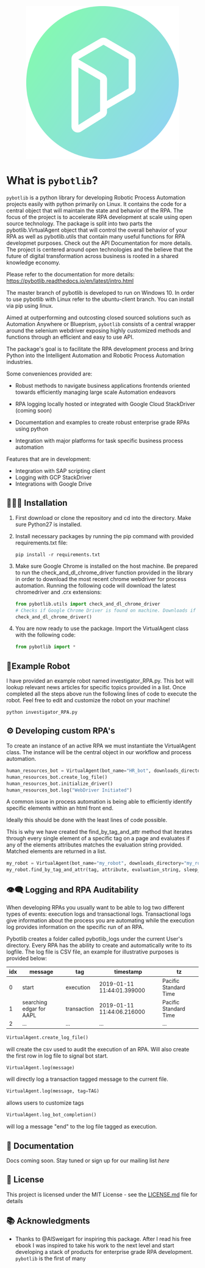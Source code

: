<p align="center">
<img src="/img/pybotlib.png" alt="pybotlib-image" width="400" style="display: block;margin-left: auto;margin-right: auto;"/>
</p>

# What is ```pybotlib```?
 ```pybotlib``` is a python library for developing Robotic Process Automation projects easily with python primarily on Linux. It contains the code for a central object that will maintain the state and behavior of the RPA. The focus of the project is to accelerate RPA development at scale using open source technology. The package is split into two parts the pybotlib.VirtualAgent object that will control the overall behavior of your RPA as well as pybotlib.utils that contain many useful functions for RPA developmet purposes. Check out the API Documentation for more details. The project is centered around open technologies and the believe that the future of digital transformation across business is rooted in a shared knowledge economy.

Please refer to the documentation for more details: https://pybotlib.readthedocs.io/en/latest/intro.html

The master branch of pybotlib is developed to run on Windows 10.
In order to use pybotlib with Linux refer to the ubuntu-client branch. You can install via pip using linux.

Aimed at outperforming and outcosting closed sourced solutions such as Automation Anywhere or Blueprism, ```pybotlib``` consists of a central wrapper around the selenium webdriver exposing highly customized methods and functions through an efficient and easy to use API.

The package's goal is to facilitate the RPA development process and bring Python into the Intelligent Automation and Robotic Process Automation industries.

Some conveniences  provided are:

 - Robust methods to navigate business applications frontends oriented towards efficiently managing large scale Automation endeavors

 - RPA logging locally hosted or integrated with Google Cloud StackDriver (coming soon)

 - Documentation and examples to create robust enterprise grade RPAs using python

 - Integration with major platforms for task specific business process automation

Features that are in development:
 - Integration with SAP scripting client 
 - Logging with GCP StackDriver
 - Integrations with Google Drive

## 👨🏻‍💻 Installation

 1. First download or clone the repository and cd into the directory. Make sure Python27 is installed.

 2. Install necessary packages by running the pip command with provided requirements.txt file:

    ```
    pip install -r requirements.txt
    ```

3. Make sure Google Chrome is installed on the host machine. Be prepared to run the check_and_dl_chrome_driver function provided in the library in order to download the most recent chrome webdriver for process automation. Running the following code will download the latest chromedriver and .crx extensions:

    ``` py
    from pybotlib.utils import check_and_dl_chrome_driver
    # Checks if Google Chrome Driver is found on machine. Downloads if needed.
    check_and_dl_chrome_driver()
    ```

4. You are now ready to use the package. Import the VirtualAgent class with the following code:

    ``` py
    from pybotlib import *
    ```

## 🤖Example Robot

I have provided an example robot named investigator_RPA.py. This bot will lookup relevant news articles for specific topics provided in a list. Once completed all the steps above run the following lines of code to execute the robot. Feel free to edit and customize the robot on your machine!

``` 
python investigator_RPA.py
```

## ⚙️ Developing custom RPA's

To create an instance of an active RPA we must instantiate the VirtualAgent class. The instance will be the central object in our workflow and process automation.


``` py
human_resources_bot = VirtualAgent(bot_name="HR_bot", downloads_directory="timesheets")
human_resources_bot.create_log_file()
human_resources_bot.initialize_driver()
human_resources_bot.log("WebDriver Initiated")
```

A common issue in process automation is being able to efficiently identify specific elements within an html front end.

Ideally this should be done with the least lines of code possible.

This is why we have created the find_by_tag_and_attr method that iterates through every single element of a specific tag on a page and evaluates if any of the elements attributes matches the evaluation string provided. Matched elements are returned in a list.

``` py
my_robot = VirtualAgent(bot_name="my_robot", downloads_directory="my_robot_downloads_folder")
my_robot.find_by_tag_and_attr(tag, attribute, evaluation_string, sleep_secs)
```

## 👁‍🗨 Logging and RPA Auditability

When developing RPAs you usually want to be able to log two different types of events: execution logs and transactional logs. Transactional logs give information about the process you are automating while the execution log provides information on the specific run of an RPA.

Pybotlib creates a folder called pybotlib_logs under the current User's directory. Every RPA has the ability to create and automatically write to its logfile. The log file is CSV file, an example for illustrative purposes is provided below:

| idx | message                  | tag         | timestamp                  | tz                    |
|-----|--------------------------|-------------|----------------------------|-----------------------|
| 0   | start                    | execution   | 2019-01-11 11:44:01.399000 | Pacific Standard Time |
| 1   | searching edgar for AAPL | transaction | 2019-01-11 11:44:06.216000 | Pacific Standard Time |
| 2   | ...                      | ...         | ...                        | ...                   |

``` py
VirtualAgent.create_log_file()
``` 
will create the csv used to audit the execution of an RPA. Will also create the first row in log file to signal bot start.

```py
VirtualAgent.log(message)
``` 
will directly log a transaction tagged message to the current file.

```py
VirtualAgent.log(message, tag=TAG)
```
allows users to customize tags

```py
VirtualAgent.log_bot_completion()
``` 
will log a message "end" to the log file tagged as execution.

## 📜 Documentation

Docs coming soon. Stay tuned or sign up for our mailing list *here*

## 📃 License

This project is licensed under the MIT License - see the [LICENSE.md](LICENSE.md) file for details

## 📚 Acknowledgments

* Thanks to @AlSweigart for inspiring this package. After I read his free ebook I was inspired to take his work to the next level and start developing a stack of products for enterprise grade RPA development. ```pybotlib``` is the first of many
